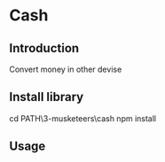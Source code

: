 # Cash

## Introduction

Convert money in other devise

## Install library 

cd PATH\3-musketeers\cash
npm install 


## Usage
